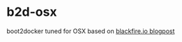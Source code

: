 # b2d-osx
boot2docker tuned for OSX based on [blackfire.io blogpost](http://blog.blackfire.io/how-we-use-docker.html)

